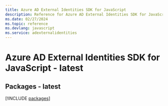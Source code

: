 ```yaml
---
title: Azure AD External Identities SDK for JavaScript
description: Reference for Azure AD External Identities SDK for JavaScript
ms.date: 02/27/2024
ms.topic: reference
ms.devlang: javascript
ms.service: adexternalidentities
---
```

# Azure AD External Identities SDK for JavaScript - latest
## Packages - latest
[!INCLUDE [packages](ad-external-identities-index.md)]